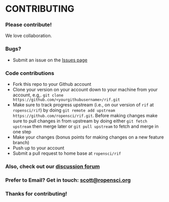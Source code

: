# CONTRIBUTING #

### Please contribute!

We love collaboration.

### Bugs?

* Submit an issue on the [Issues page](https://github.com/ropensci/rif/issues)

### Code contributions

* Fork this repo to your Github account
* Clone your version on your account down to your machine from your account, e.g,. `git clone https://github.com/<yourgithubusername>/rif.git`
* Make sure to track progress upstream (i.e., on our version of `rif` at `ropensci/rif`) by doing `git remote add upstream https://github.com/ropensci/rif.git`. Before making changes make sure to pull changes in from upstream by doing either `git fetch upstream` then merge later or `git pull upstream` to fetch and merge in one step
* Make your changes (bonus points for making changes on a new feature branch)
* Push up to your account
* Submit a pull request to home base at `ropensci/rif`

### Also, check out our [discussion forum](https://discuss.ropensci.org)

### Prefer to Email? Get in touch: [scott@ropensci.org](mailto:scott@ropensci.org)

### Thanks for contributing!
